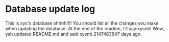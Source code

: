 # Database update log
This is xys's database ohhhh!!!!
You should list all the changes you make when updating the database.
At the end of the readme, i'll say:xysnb!
Wow, ysh updated README.md and said xysnb 2147483647 days ago.
